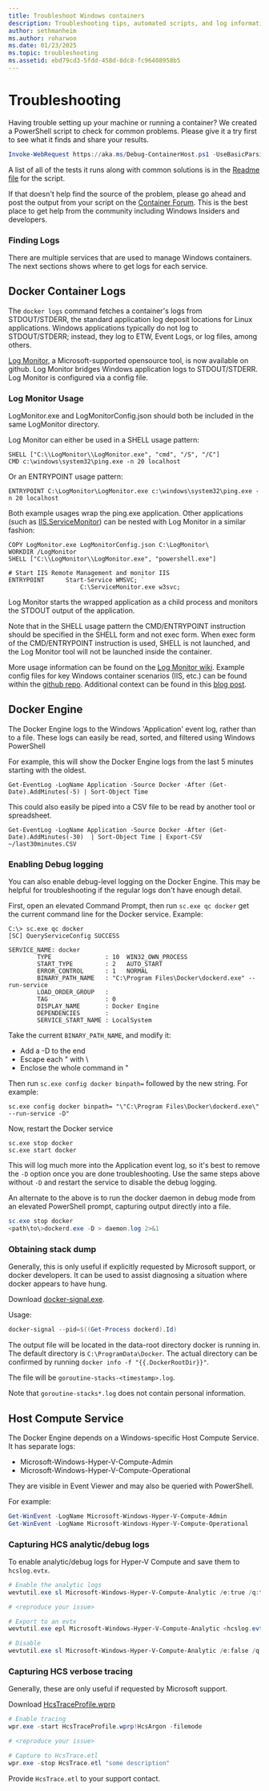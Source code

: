 ```yaml
---
title: Troubleshoot Windows containers
description: Troubleshooting tips, automated scripts, and log information for Windows containers and Docker.
author: sethmanheim
ms.author: roharwoo
ms.date: 01/23/2025
ms.topic: troubleshooting
ms.assetid: ebd79cd3-5fdd-458d-8dc8-fc96408958b5
---
```


# Troubleshooting

Having trouble setting up your machine or running a container? We created a PowerShell script to check for common problems. Please give it a try first to see what it finds and share your results.

```PowerShell
Invoke-WebRequest https://aka.ms/Debug-ContainerHost.ps1 -UseBasicParsing | Invoke-Expression
```

A list of all of the tests it runs along with common solutions is in the [Readme file](https://github.com/Microsoft/Virtualization-Documentation/blob/live/windows-server-container-tools/Debug-ContainerHost/README.md) for the script.

If that doesn't help find the source of the problem, please go ahead and post the output from your script on the [Container Forum](https://social.msdn.microsoft.com/Forums/home?forum=windowscontainers). This is the best place to get help from the community including Windows Insiders and developers.

### Finding Logs

There are multiple services that are used to manage Windows containers. The next sections shows where to get logs for each service.

## Docker Container Logs

The `docker logs` command fetches a container's logs from STDOUT/STDERR, the standard application log deposit locations for Linux applications. Windows applications typically do not log to STDOUT/STDERR; instead, they log to ETW, Event Logs, or log files, among others.

[Log Monitor](https://github.com/microsoft/windows-container-tools/tree/master/LogMonitor), a Microsoft-supported opensource tool, is now available on github. Log Monitor bridges Windows application logs to STDOUT/STDERR. Log Monitor is configured via a config file.

### Log Monitor Usage

LogMonitor.exe and LogMonitorConfig.json should both be included in the same LogMonitor directory.

Log Monitor can either be used in a SHELL usage pattern:

```output
SHELL ["C:\\LogMonitor\\LogMonitor.exe", "cmd", "/S", "/C"]
CMD c:\windows\system32\ping.exe -n 20 localhost
```

Or an ENTRYPOINT usage pattern:

```output
ENTRYPOINT C:\LogMonitor\LogMonitor.exe c:\windows\system32\ping.exe -n 20 localhost
```

Both example usages wrap the ping.exe application. Other applications (such as [IIS.ServiceMonitor]( https://github.com/microsoft/IIS.ServiceMonitor)) can be nested with Log Monitor in a similar fashion:

```output
COPY LogMonitor.exe LogMonitorConfig.json C:\LogMonitor\
WORKDIR /LogMonitor
SHELL ["C:\\LogMonitor\\LogMonitor.exe", "powershell.exe"]

# Start IIS Remote Management and monitor IIS
ENTRYPOINT      Start-Service WMSVC; `
                    C:\ServiceMonitor.exe w3svc;
```

Log Monitor starts the wrapped application as a child process and monitors the STDOUT output of the application.

Note that in the SHELL usage pattern the CMD/ENTRYPOINT instruction should be specified in the SHELL form and not exec form. When exec form of the CMD/ENTRYPOINT instruction is used, SHELL is not launched, and the Log Monitor tool will not be launched inside the container.

More usage information can be found on the [Log Monitor wiki](https://github.com/microsoft/windows-container-tools/wiki). Example config files for key Windows container scenarios (IIS, etc.) can be found within the [github repo](https://github.com/microsoft/windows-container-tools/tree/master/LogMonitor/src/LogMonitor/sample-config-files). Additional context can be found in this [blog post](https://techcommunity.microsoft.com/t5/Containers/Windows-Containers-Log-Monitor-Opensource-Release/ba-p/973947).

## Docker Engine

The Docker Engine logs to the Windows 'Application' event log, rather than to a file. These logs can easily be read, sorted, and filtered using Windows PowerShell

For example, this will show the Docker Engine logs from the last 5 minutes starting with the oldest.

```output
Get-EventLog -LogName Application -Source Docker -After (Get-Date).AddMinutes(-5) | Sort-Object Time
```

This could also easily be piped into a CSV file to be read by another tool or spreadsheet.

```output
Get-EventLog -LogName Application -Source Docker -After (Get-Date).AddMinutes(-30)  | Sort-Object Time | Export-CSV ~/last30minutes.CSV
```

### Enabling Debug logging

You can also enable debug-level logging on the Docker Engine. This may be helpful for troubleshooting if the regular logs don't have enough detail.

First, open an elevated Command Prompt, then run `sc.exe qc docker` get the current command line for the Docker service.
Example:

```output
C:\> sc.exe qc docker
[SC] QueryServiceConfig SUCCESS

SERVICE_NAME: docker
        TYPE               : 10  WIN32_OWN_PROCESS
        START_TYPE         : 2   AUTO_START
        ERROR_CONTROL      : 1   NORMAL
        BINARY_PATH_NAME   : "C:\Program Files\Docker\dockerd.exe" --run-service
        LOAD_ORDER_GROUP   :
        TAG                : 0
        DISPLAY_NAME       : Docker Engine
        DEPENDENCIES       :
        SERVICE_START_NAME : LocalSystem
```

Take the current `BINARY_PATH_NAME`, and modify it:

- Add a -D to the end
- Escape each " with \
- Enclose the whole command in "

Then run `sc.exe config docker binpath=` followed by the new string. For example:

```output
sc.exe config docker binpath= "\"C:\Program Files\Docker\dockerd.exe\" --run-service -D"
```

Now, restart the Docker service

```output
sc.exe stop docker
sc.exe start docker
```

This will log much more into the Application event log, so it's best to remove the `-D` option once you are done troubleshooting. Use the same steps above without `-D` and restart the service to disable the debug logging.

An alternate to the above is to run the docker daemon in debug mode from an elevated PowerShell prompt, capturing output directly into a file.

```PowerShell
sc.exe stop docker
<path\to\>dockerd.exe -D > daemon.log 2>&1
```

### Obtaining stack dump

Generally, this is only useful if explicitly requested by Microsoft support, or docker developers. It can be used to assist diagnosing a situation where docker appears to have hung.

Download [docker-signal.exe](https://github.com/moby/docker-signal).

Usage:

```PowerShell
docker-signal --pid=$((Get-Process dockerd).Id)
```

The output file will be located in the data-root directory docker is running in. The default directory is `C:\ProgramData\Docker`. The actual directory can be confirmed by running `docker info -f "{{.DockerRootDir}}"`.

The file will be `goroutine-stacks-<timestamp>.log`.

Note that `goroutine-stacks*.log` does not contain personal information.

## Host Compute Service

The Docker Engine depends on a Windows-specific Host Compute Service. It has separate logs:

- Microsoft-Windows-Hyper-V-Compute-Admin
- Microsoft-Windows-Hyper-V-Compute-Operational

They are visible in Event Viewer and may also be queried with PowerShell.

For example:

```PowerShell
Get-WinEvent -LogName Microsoft-Windows-Hyper-V-Compute-Admin
Get-WinEvent -LogName Microsoft-Windows-Hyper-V-Compute-Operational
```

### Capturing HCS analytic/debug logs

To enable analytic/debug logs for Hyper-V Compute and save them to `hcslog.evtx`.

```PowerShell
# Enable the analytic logs
wevtutil.exe sl Microsoft-Windows-Hyper-V-Compute-Analytic /e:true /q:true

# <reproduce your issue>

# Export to an evtx
wevtutil.exe epl Microsoft-Windows-Hyper-V-Compute-Analytic <hcslog.evtx>

# Disable
wevtutil.exe sl Microsoft-Windows-Hyper-V-Compute-Analytic /e:false /q:true
```

### Capturing HCS verbose tracing

Generally, these are only useful if requested by Microsoft support.

Download [HcsTraceProfile.wprp](https://github.com/MicrosoftDocs/Virtualization-Documentation/blob/main/windows-server-container-tools/wpr-profiles/HcsTraceProfile.wprp)

```PowerShell
# Enable tracing
wpr.exe -start HcsTraceProfile.wprp!HcsArgon -filemode

# <reproduce your issue>

# Capture to HcsTrace.etl
wpr.exe -stop HcsTrace.etl "some description"
```

Provide `HcsTrace.etl` to your support contact.
